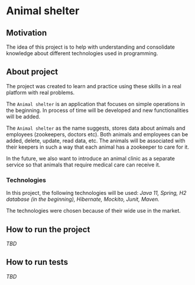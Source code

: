 # Animal shelter

## Motivation

The idea of this project is to help with understanding and consolidate knowledge about different technologies used in programming. 

## About project

The project was created to learn and practice using these skills in a real platform with real problems. 

The `Animal shelter` is an application that focuses on simple operations in the beginning. In process of time will be developed and new functionalities will be added. 

The `Animal shelter` as the name suggests, stores data about animals and employees (zookeepers, doctors etc). 
Both animals and employees can be added, delete, update, read data, etc.
The animals will be associated with their keepers in such a way that each animal has a zookeeper to care for it.

In the future, we also want to introduce an animal clinic as a separate service so that animals that require medical care can receive it.

### Technologies
In this project, the following technologies will be used:
*Java 11, Spring, H2 database (in the beginning), Hibernate, Mockito, Junit, Maven.*

The technologies were chosen because of their wide use in the market.

## How to run the project
*TBD*

## How to run tests
*TBD*




